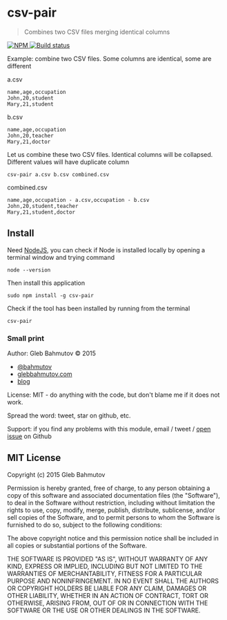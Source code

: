 # csv-pair

> Combines two CSV files merging identical columns

[![NPM][csv-pair-icon] ][csv-pair-url]
[![Build status][csv-pair-ci-image] ][csv-pair-ci-url]

[csv-pair-icon]: https://nodei.co/npm/csv-pair.png?downloads=true
[csv-pair-url]: https://npmjs.org/package/csv-pair
[csv-pair-ci-image]: https://travis-ci.org/bahmutov/csv-pair.png?branch=master
[csv-pair-ci-url]: https://travis-ci.org/bahmutov/csv-pair

Example: combine two CSV files. Some columns are identical, some are different

a.csv

    name,age,occupation
    John,20,student
    Mary,21,student

b.csv

    name,age,occupation
    John,20,teacher
    Mary,21,doctor

Let us combine these two CSV files. Identical columns will be collapsed. Different values
will have duplicate column

    csv-pair a.csv b.csv combined.csv

combined.csv

    name,age,occupation - a.csv,occupation - b.csv
    John,20,student,teacher
    Mary,21,student,doctor

## Install

Need [NodeJS](https://nodejs.org/), you can check if Node is installed locally
by opening a terminal window and trying command

    node --version

Then install this application

    sudo npm install -g csv-pair

Check if the tool has been installed by running from the terminal

    csv-pair

### Small print

Author: Gleb Bahmutov &copy; 2015

* [@bahmutov](https://twitter.com/bahmutov)
* [glebbahmutov.com](http://glebbahmutov.com)
* [blog](http://glebbahmutov.com/blog/)

License: MIT - do anything with the code, but don't blame me if it does not work.

Spread the word: tweet, star on github, etc.

Support: if you find any problems with this module, email / tweet /
[open issue](https://github.com/bahmutov/csv-pair/issues) on Github

## MIT License

Copyright (c) 2015 Gleb Bahmutov

Permission is hereby granted, free of charge, to any person
obtaining a copy of this software and associated documentation
files (the "Software"), to deal in the Software without
restriction, including without limitation the rights to use,
copy, modify, merge, publish, distribute, sublicense, and/or sell
copies of the Software, and to permit persons to whom the
Software is furnished to do so, subject to the following
conditions:

The above copyright notice and this permission notice shall be
included in all copies or substantial portions of the Software.

THE SOFTWARE IS PROVIDED "AS IS", WITHOUT WARRANTY OF ANY KIND,
EXPRESS OR IMPLIED, INCLUDING BUT NOT LIMITED TO THE WARRANTIES
OF MERCHANTABILITY, FITNESS FOR A PARTICULAR PURPOSE AND
NONINFRINGEMENT. IN NO EVENT SHALL THE AUTHORS OR COPYRIGHT
HOLDERS BE LIABLE FOR ANY CLAIM, DAMAGES OR OTHER LIABILITY,
WHETHER IN AN ACTION OF CONTRACT, TORT OR OTHERWISE, ARISING
FROM, OUT OF OR IN CONNECTION WITH THE SOFTWARE OR THE USE OR
OTHER DEALINGS IN THE SOFTWARE.
